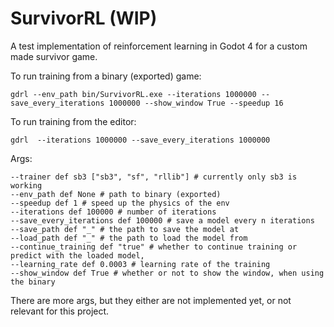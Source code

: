# SurvivorRL (WIP)
A test implementation of reinforcement learning in Godot 4 for a custom made survivor game.


To run training from a binary (exported) game:
```
gdrl --env_path bin/SurvivorRL.exe --iterations 1000000 --save_every_iterations 1000000 --show_window True --speedup 16
```

To run training from the editor:
```
gdrl  --iterations 1000000 --save_every_iterations 1000000
```

Args:
```
--trainer def sb3 ["sb3", "sf", "rllib"] # currently only sb3 is working
--env_path def None # path to binary (exported)
--speedup def 1 # speed up the physics of the env
--iterations def 100000 # number of iterations
--save_every_iterations def 100000 # save a model every n iterations
--save_path def "_" # the path to save the model at
--load_path def "_" # the path to load the model from
--continue_training def "true" # whether to continue training or predict with the loaded model, 
--learning_rate def 0.0003 # learning rate of the training
--show_window def True # whether or not to show the window, when using the binary
```
There are more args, but they either are not implemented yet, or not relevant for this project.
